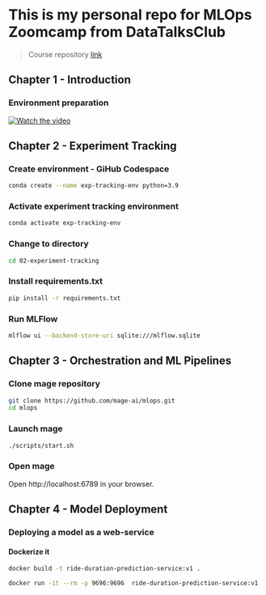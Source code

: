 # This is my personal repo for MLOps Zoomcamp from DataTalksClub
> Course repository [link](https://github.com/DataTalksClub/mlops-zoomcamp)
## Chapter 1 - Introduction
### Environment preparation
[![Watch the video](https://img.youtube.com/vi/MzcmWXYxi2s/hqdefault.jpg)](https://youtu.be/MzcmWXYxi2s)


## Chapter 2 - Experiment Tracking
### Create environment - GiHub Codespace
``` bash
conda create --name exp-tracking-env python=3.9
```

### Activate experiment tracking environment
``` bash
conda activate exp-tracking-env
```

### Change to directory
```bash
cd 02-experiment-tracking
```
### Install requirements.txt
```bash
pip install -r requirements.txt
```

### Run MLFlow
```bash
mlflow ui --backend-store-uri sqlite:///mlflow.sqlite
```


## Chapter 3 - Orchestration and ML Pipelines
### Clone mage repository
```bash
git clone https://github.com/mage-ai/mlops.git
cd mlops
```

### Launch mage
```bash
./scripts/start.sh
```
### Open mage
Open http://localhost:6789 in your browser.

## Chapter 4 - Model Deployment
### Deploying a model as a web-service
#### Dockerize it
```bash
docker build -t ride-duration-prediction-service:v1 .
```
```bash
docker run -it --rm -p 9696:9696  ride-duration-prediction-service:v1
```

<!-- ## Chapter X - XXX
### Subjudul

sudo apt-get update
sudo apt-get install subversion
svn export https://github.com/DataTalksClub/mlops-zoomcamp/trunk/04-deployment/web-service